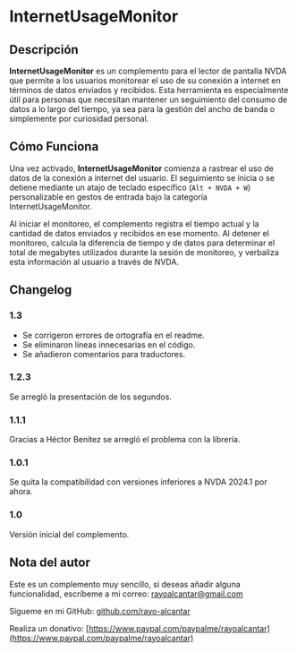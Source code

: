 # InternetUsageMonitor

## Descripción

**InternetUsageMonitor** es un complemento para el lector de pantalla NVDA que permite a los usuarios monitorear el uso de su conexión a internet en términos de datos enviados y recibidos. Esta herramienta es especialmente útil para personas que necesitan mantener un seguimiento del consumo de datos a lo largo del tiempo, ya sea para la gestión del ancho de banda o simplemente por curiosidad personal.

## Cómo Funciona

Una vez activado, **InternetUsageMonitor** comienza a rastrear el uso de datos de la conexión a internet del usuario. El seguimiento se inicia o se detiene mediante un atajo de teclado específico (`Alt + NVDA + W`) personalizable en gestos de entrada bajo la categoría InternetUsageMonitor.

Al iniciar el monitoreo, el complemento registra el tiempo actual y la cantidad de datos enviados y recibidos en ese momento. Al detener el monitoreo, calcula la diferencia de tiempo y de datos para determinar el total de megabytes utilizados durante la sesión de monitoreo, y verbaliza esta información al usuario a través de NVDA.

## Changelog

### 1.3

* Se corrigeron errores de ortografía en el readme.
* Se eliminaron líneas innecesarias en el código.
* Se añadieron comentarios para traductores.

### 1.2.3

Se arregló la presentación de los segundos.

### 1.1.1

Gracias a Héctor Benítez se arregló el problema con la librería.

### 1.0.1

Se quita la compatibilidad con versiones inferiores a NVDA 2024.1 por ahora.

### 1.0

Versión inicial del complemento.

## Nota del autor

Este es un complemento muy sencillo, si deseas añadir alguna funcionalidad, escríbeme a mi correo: [rayoalcantar@gmail.com](mailto:rayoalcantar@gmail.com)

Sígueme en mi GitHub: [github.com/rayo-alcantar](https://github.com/rayo-alcantar)

Realiza un donativo: [https://www.paypal.com/paypalme/rayoalcantar](https://www.paypal.com/paypalme/rayoalcantar)